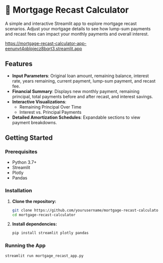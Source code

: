 # 🏡 Mortgage Recast Calculator

A simple and interactive Streamlit app to explore mortgage recast scenarios. Adjust your mortgage details to see how lump-sum payments and recast fees can impact your monthly payments and overall interest.

https://mortgage-recast-calculator-app-eenunvt4qblpjecz8bqrt3.streamlit.app

## Features

- **Input Parameters**: Original loan amount, remaining balance, interest rate, years remaining, current payment, lump-sum payment, and recast fee.
- **Financial Summary**: Displays new monthly payment, remaining principal, total payments before and after recast, and interest savings.
- **Interactive Visualizations**:
  - Remaining Principal Over Time
  - Interest vs. Principal Payments
- **Detailed Amortization Schedules**: Expandable sections to view payment breakdowns.

## Getting Started

### Prerequisites

- Python 3.7+
- Streamlit
- Plotly
- Pandas

### Installation

1. **Clone the repository:**

    ```bash
    git clone https://github.com/yourusername/mortgage-recast-calculator.git
    cd mortgage-recast-calculator
    ```

2. **Install dependencies:**

    ```bash
    pip install streamlit plotly pandas
    ```

### Running the App

```bash
streamlit run mortgage_recast_app.py
